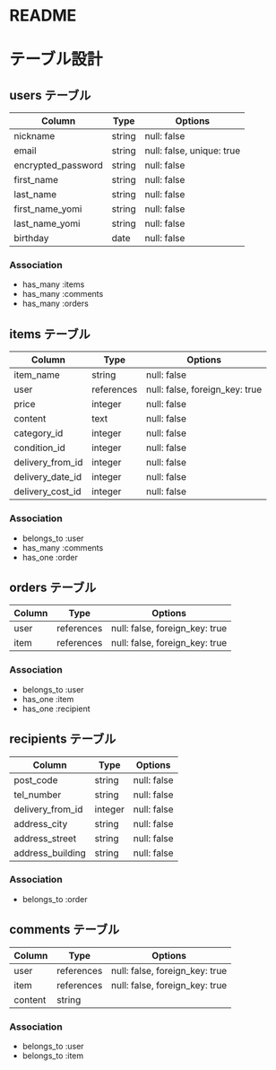 # README
# テーブル設計

## users テーブル

| Column                 | Type    | Options                   |
| ---------------------- | ------- | ------------------------- |
| nickname               | string  | null: false               |
| email                  | string  | null: false, unique: true |
| encrypted_password     | string  | null: false               |
| first_name             | string  | null: false               |
| last_name              | string  | null: false               |
| first_name_yomi        | string  | null: false               |
| last_name_yomi         | string  | null: false               |
| birthday               | date    | null: false               |

### Association

- has_many :items
- has_many :comments
- has_many :orders

## items テーブル

| Column           | Type       | Options                        |
| ---------------- | ---------- | ------------------------------ |
| item_name        | string     | null: false                    |
| user             | references | null: false, foreign_key: true |
| price            | integer    | null: false                    |
| content          | text       | null: false                    |
| category_id      | integer    | null: false                    |
| condition_id     | integer    | null: false                    |
| delivery_from_id | integer    | null: false                    |
| delivery_date_id | integer    | null: false                    |
| delivery_cost_id | integer    | null: false                    |

### Association

- belongs_to :user
- has_many :comments
- has_one :order

## orders テーブル

| Column       | Type       | Options                        |
| ------------ | ---------- | ------------------------------ |
| user         | references | null: false, foreign_key: true |
| item         | references | null: false, foreign_key: true |

### Association

- belongs_to :user
- has_one :item
- has_one :recipient

## recipients テーブル

| Column           | Type    | Options                       |
| ---------------- | ------- | ----------------------------- |
| post_code        | string  | null: false                   |
| tel_number       | string  | null: false                   |
| delivery_from_id | integer | null: false                   |
| address_city     | string  | null: false                   |
| address_street   | string  | null: false                   |
| address_building | string  | null: false                   |

### Association

- belongs_to :order

## comments テーブル

| Column  | Type       | Options                        |
| ------- | ---------- | ------------------------------ |
| user    | references | null: false, foreign_key: true |
| item    | references | null: false, foreign_key: true |
| content | string     |                                |

### Association

- belongs_to :user
- belongs_to :item